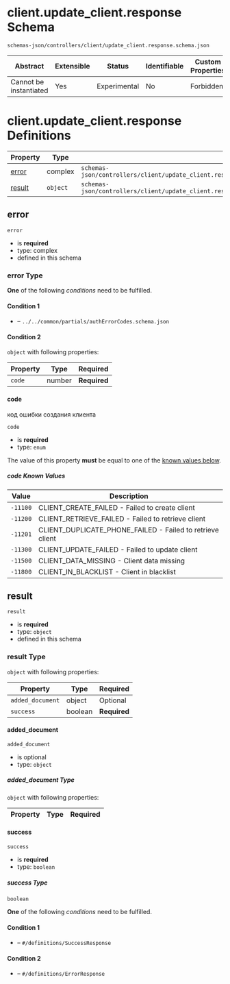 # client.update_client.response Schema

```
schemas-json/controllers/client/update_client.response.schema.json
```

| Abstract               | Extensible | Status       | Identifiable | Custom Properties | Additional Properties | Defined In                                                                                  |
| ---------------------- | ---------- | ------------ | ------------ | ----------------- | --------------------- | ------------------------------------------------------------------------------------------- |
| Cannot be instantiated | Yes        | Experimental | No           | Forbidden         | Permitted             | [controllers/client/update_client.response.schema.json](update_client.response.schema.json) |

# client.update_client.response Definitions

| Property          | Type     | Group                                                                                             |
| ----------------- | -------- | ------------------------------------------------------------------------------------------------- |
| [error](#error)   | complex  | `schemas-json/controllers/client/update_client.response.schema.json#/definitions/ErrorCodes`      |
| [result](#result) | `object` | `schemas-json/controllers/client/update_client.response.schema.json#/definitions/SuccessResponse` |

## error

`error`

- is **required**
- type: complex
- defined in this schema

### error Type

**One** of the following _conditions_ need to be fulfilled.

#### Condition 1

- []() – `../../common/partials/authErrorCodes.schema.json`

#### Condition 2

`object` with following properties:

| Property | Type   | Required     |
| -------- | ------ | ------------ |
| `code`   | number | **Required** |

#### code

код ошибки создания клиента

`code`

- is **required**
- type: `enum`

The value of this property **must** be equal to one of the [known values below](#-known-values).

##### code Known Values

| Value    | Description                                               |
| -------- | --------------------------------------------------------- |
| `-11100` | CLIENT_CREATE_FAILED - Failed to create client            |
| `-11200` | CLIENT_RETRIEVE_FAILED - Failed to retrieve client        |
| `-11201` | CLIENT_DUPLICATE_PHONE_FAILED - Failed to retrieve client |
| `-11300` | CLIENT_UPDATE_FAILED - Failed to update client            |
| `-11500` | CLIENT_DATA_MISSING - Client data missing                 |
| `-11800` | CLIENT_IN_BLACKLIST - Client in blacklist                 |

## result

`result`

- is **required**
- type: `object`
- defined in this schema

### result Type

`object` with following properties:

| Property         | Type    | Required     |
| ---------------- | ------- | ------------ |
| `added_document` | object  | Optional     |
| `success`        | boolean | **Required** |

#### added_document

`added_document`

- is optional
- type: `object`

##### added_document Type

`object` with following properties:

| Property | Type | Required |
| -------- | ---- | -------- |


#### success

`success`

- is **required**
- type: `boolean`

##### success Type

`boolean`

**One** of the following _conditions_ need to be fulfilled.

#### Condition 1

- []() – `#/definitions/SuccessResponse`

#### Condition 2

- []() – `#/definitions/ErrorResponse`
